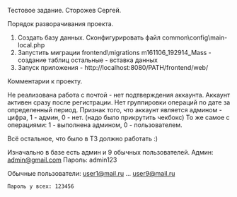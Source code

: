 Тестовое задание. Сторожев Сергей.


Порядок разворачивания проекта.

1. Создать базу данных. Сконфигурировать файл common\config\main-local.php
2. Запустить миграции frontend\migrations
    m161106_192914_Mass - создание таблиц
    остальные - вставка данных
3. Запуск приложения - http://localhost:8080/PATH/frontend/web/


Комментарии к проекту.

Не реализована работа с почтой - нет подтверждения аккаунта. Аккаунт активен сразу после регистрации.
Нет группировки операций по дате за определенный период. 
Признак того, что аккаунт является админом - цифра, 1 - админ, 0 - нет. (надо было прикрутить чекбокс) 
То же самое с операциями: 1 - выполнена админом, 0 - пользователем.

Всё остальное, что было в ТЗ должно работать :)

Изначально в базе есть админ и 9 обычных пользователей.
Админ: 
    admin@gmail.com 
    Пароль: admin123

Обычные пользователи:
    user1@mail.ru
    ...
    user9@mail.ru

    Пароль у всех: 123456